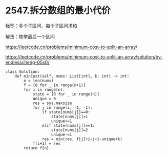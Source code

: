 # 2547.拆分数组的最小代价

标签：多个子区间、每个子区间求和

解法：枚举最后一个区间

https://leetcode.cn/problems/minimum-cost-to-split-an-array/

https://leetcode.cn/problems/minimum-cost-to-split-an-array/solution/by-endlesscheng-05s0/

```
class Solution:
    def minCost(self, nums: List[int], k: int) -> int:
        n = len(nums)
        f = [0 for _ in range(n+1)]
        for i in range(n):
            state = [0 for _ in range(n)]
            unique = 0
            res = sys.maxsize
            for j in range(i, -1, -1):
                if state[nums[j]]==0:
                    state[nums[j]]=1
                    unique+=1
                elif state[nums[j]]==1:
                    state[nums[j]]=2
                    unique-=1
                res = min(res, f[j]+i-j+1-unique+k)
            f[i+1] = res
        return f[n]

```
